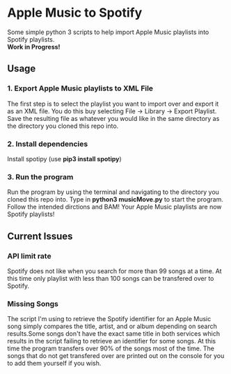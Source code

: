 # Apple Music to Spotify <br>
 Some simple python 3 scripts to help import Apple Music playlists into Spotify playlists. <br >
 **Work in Progress!** <br>
 
## Usage
### 1. Export Apple Music playlists to XML File <br >
The first step is to select the playlist you want to import over and export it as an XML file. You do this buy selecting File -> Library -> Export Playlist. Save the resulting file as whatever you would like in the same directory as the directory you cloned this repo into. <br>

### 2. Install dependencies <br >
Install spotipy (use **pip3 install spotipy**) <br >

### 3. Run the program <br >
Run the program by using the terminal and navigating to the directory you cloned this repo into. Type in **python3 musicMove.py** to start the program. Follow the intended dirctions and BAM! Your Apple Music playlists are now Spotify playlists! <br >

## Current Issues
### API limit rate <br>
Spotify does not like when you search for more than 99 songs at a time. At this time only playlist with less than 100 songs can be transfered over to Spotify. <br >

### Missing Songs <br >
The script I'm using to retrieve the Spotify identifier for an Apple Music song simply compares the title, artist, and or album depending on search results.Some songs don't have the exact same title in both services which results in the script failing to retrieve an identifier for some songs. At this time the program transfers over 90% of the songs most of the time. The songs that do not get transfered over are printed out on the console for you to add them yourself if you wish.





